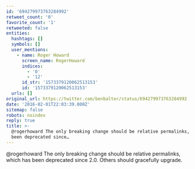 ```yaml
---
id: '694279973763284992'
retweet_count: '0'
favorite_count: '1'
retweeted: false
entities:
  hashtags: []
  symbols: []
  user_mentions:
    - name: Roger Howard
      screen_name: RogerHoward
      indices:
        - '0'
        - '12'
      id_str: '1573379120062513153'
      id: '1573379120062513153'
  urls: []
original_url: https://twitter.com/benbalter/status/694279973763284992
date: '2016-02-01T22:03:39.000Z'
sitemap: false
robots: noindex
reply: true
title: >-
  @rogerhoward The only breaking change should be relative permalinks, which has
  been deprecated since…
---
```


@rogerhoward The only breaking change should be relative permalinks, which has been deprecated since 2.0. Others should gracefully upgrade.